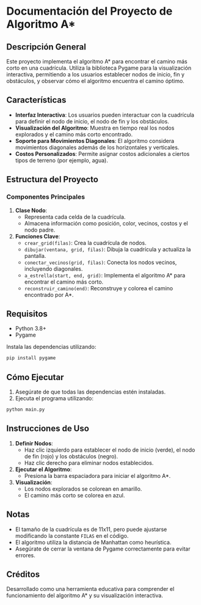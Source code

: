 # Documentación del Proyecto de Algoritmo A*

## Descripción General
Este proyecto implementa el algoritmo A* para encontrar el camino más corto en una cuadrícula. Utiliza la biblioteca Pygame para la visualización interactiva, permitiendo a los usuarios establecer nodos de inicio, fin y obstáculos, y observar cómo el algoritmo encuentra el camino óptimo.

## Características
- **Interfaz Interactiva**: Los usuarios pueden interactuar con la cuadrícula para definir el nodo de inicio, el nodo de fin y los obstáculos.
- **Visualización del Algoritmo**: Muestra en tiempo real los nodos explorados y el camino más corto encontrado.
- **Soporte para Movimientos Diagonales**: El algoritmo considera movimientos diagonales además de los horizontales y verticales.
- **Costos Personalizados**: Permite asignar costos adicionales a ciertos tipos de terreno (por ejemplo, agua).

## Estructura del Proyecto
### Componentes Principales
1. **Clase Nodo**:
   - Representa cada celda de la cuadrícula.
   - Almacena información como posición, color, vecinos, costos y el nodo padre.
2. **Funciones Clave**:
   - `crear_grid(filas)`: Crea la cuadrícula de nodos.
   - `dibujar(ventana, grid, filas)`: Dibuja la cuadrícula y actualiza la pantalla.
   - `conectar_vecinos(grid, filas)`: Conecta los nodos vecinos, incluyendo diagonales.
   - `a_estrella(start, end, grid)`: Implementa el algoritmo A* para encontrar el camino más corto.
   - `reconstruir_camino(end)`: Reconstruye y colorea el camino encontrado por A*.

## Requisitos
- Python 3.8+
- Pygame

Instala las dependencias utilizando:
```bash
pip install pygame
```

## Cómo Ejecutar
1. Asegúrate de que todas las dependencias estén instaladas.
2. Ejecuta el programa utilizando:
```bash
python main.py
```

## Instrucciones de Uso
1. **Definir Nodos**:
   - Haz clic izquierdo para establecer el nodo de inicio (verde), el nodo de fin (rojo) y los obstáculos (negro).
   - Haz clic derecho para eliminar nodos establecidos.
2. **Ejecutar el Algoritmo**:
   - Presiona la barra espaciadora para iniciar el algoritmo A*.
3. **Visualización**:
   - Los nodos explorados se colorean en amarillo.
   - El camino más corto se colorea en azul.

## Notas
- El tamaño de la cuadrícula es de 11x11, pero puede ajustarse modificando la constante `FILAS` en el código.
- El algoritmo utiliza la distancia de Manhattan como heurística.
- Asegúrate de cerrar la ventana de Pygame correctamente para evitar errores.

## Créditos
Desarrollado como una herramienta educativa para comprender el funcionamiento del algoritmo A* y su visualización interactiva.
